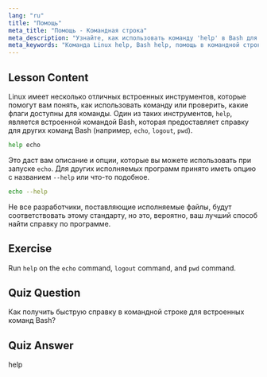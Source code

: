 ```yaml
---
lang: "ru"
title: "Помощь"
meta_title: "Помощь - Командная строка"
meta_description: "Узнайте, как использовать команду 'help' в Bash для быстрой помощи в командной строке. Разберитесь со встроенными командами и найдите опции для программ Linux."
meta_keywords: "Команда Linux help, Bash help, помощь в командной строке, команды Linux, Linux для начинающих, учебник Linux, учебник Bash"
---
```


## Lesson Content

Linux имеет несколько отличных встроенных инструментов, которые помогут вам понять, как использовать команду или проверить, какие флаги доступны для команды. Один из таких инструментов, `help`, является встроенной командой Bash, которая предоставляет справку для других команд Bash (например, `echo`, `logout`, `pwd`).

```bash
help echo
```

Это даст вам описание и опции, которые вы можете использовать при запуске `echo`. Для других исполняемых программ принято иметь опцию с названием `--help` или что-то подобное.

```bash
echo --help
```

Не все разработчики, поставляющие исполняемые файлы, будут соответствовать этому стандарту, но это, вероятно, ваш лучший способ найти справку по программе.

## Exercise

Run `help` on the `echo` command, `logout` command, and `pwd` command.

## Quiz Question

Как получить быструю справку в командной строке для встроенных команд Bash?

## Quiz Answer

help
